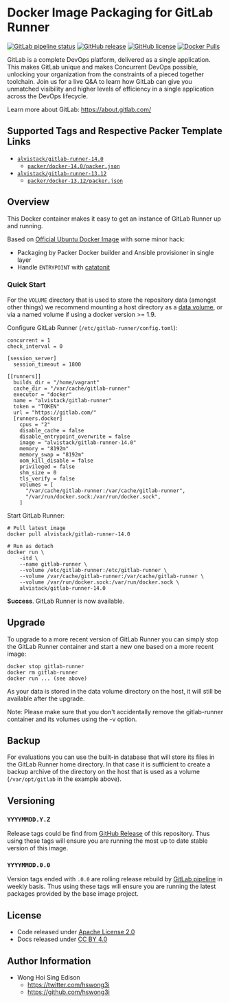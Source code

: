 # Docker Image Packaging for GitLab Runner

[![GitLab pipeline
status](https://img.shields.io/gitlab/pipeline/alvistack/docker-gitlab-runner/master)](https://gitlab.com/alvistack/docker-gitlab-runner/-/pipelines)
[![GitHub
release](https://img.shields.io/github/release/alvistack/docker-gitlab-runner.svg)](https://github.com/alvistack/docker-gitlab-runner/releases)
[![GitHub
license](https://img.shields.io/github/license/alvistack/docker-gitlab-runner.svg)](https://github.com/alvistack/docker-gitlab-runner/blob/master/LICENSE)
[![Docker
Pulls](https://img.shields.io/docker/pulls/alvistack/gitlab-runner-14.0.svg)](https://hub.docker.com/r/alvistack/gitlab-runner-14.0)

GitLab is a complete DevOps platform, delivered as a single application.
This makes GitLab unique and makes Concurrent DevOps possible, unlocking
your organization from the constraints of a pieced together toolchain.
Join us for a live Q\&A to learn how GitLab can give you unmatched
visibility and higher levels of efficiency in a single application
across the DevOps lifecycle.

Learn more about GitLab: <https://about.gitlab.com/>

## Supported Tags and Respective Packer Template Links

  - [`alvistack/gitlab-runner-14.0`](https://hub.docker.com/r/alvistack/gitlab-runner-14.0)
      - [`packer/docker-14.0/packer.json`](https://github.com/alvistack/docker-gitlab-runner/blob/master/packer/docker-14.0/packer.json)
  - [`alvistack/gitlab-runner-13.12`](https://hub.docker.com/r/alvistack/gitlab-runner-13.12)
      - [`packer/docker-13.12/packer.json`](https://github.com/alvistack/docker-gitlab-runner/blob/master/packer/docker-13.12/packer.json)

## Overview

This Docker container makes it easy to get an instance of GitLab Runner
up and running.

Based on [Official Ubuntu Docker
Image](https://hub.docker.com/_/ubuntu/) with some minor hack:

  - Packaging by Packer Docker builder and Ansible provisioner in single
    layer
  - Handle `ENTRYPOINT` with
    [catatonit](https://github.com/openSUSE/catatonit)

### Quick Start

For the `VOLUME` directory that is used to store the repository data
(amongst other things) we recommend mounting a host directory as a [data
volume](https://docs.docker.com/engine/tutorials/dockervolumes/#/data-volumes),
or via a named volume if using a docker version \>= 1.9.

Configure GitLab Runner (`/etc/gitlab-runner/config.toml`):

    concurrent = 1
    check_interval = 0
    
    [session_server]
      session_timeout = 1800
    
    [[runners]]
      builds_dir = "/home/vagrant"
      cache_dir = "/var/cache/gitlab-runner"
      executor = "docker"
      name = "alvistack/gitlab-runner"
      token = "TOKEN"
      url = "https://gitlab.com/"
      [runners.docker]
        cpus = "2"
        disable_cache = false
        disable_entrypoint_overwrite = false
        image = "alvistack/gitlab-runner-14.0"
        memory = "8192m"
        memory_swap = "8192m"
        oom_kill_disable = false
        privileged = false
        shm_size = 0
        tls_verify = false
        volumes = [
          "/var/cache/gitlab-runner:/var/cache/gitlab-runner",
          "/var/run/docker.sock:/var/run/docker.sock",
        ]

Start GitLab Runner:

    # Pull latest image
    docker pull alvistack/gitlab-runner-14.0
    
    # Run as detach
    docker run \
        -itd \
        --name gitlab-runner \
        --volume /etc/gitlab-runner:/etc/gitlab-runner \
        --volume /var/cache/gitlab-runner:/var/cache/gitlab-runner \
        --volume /var/run/docker.sock:/var/run/docker.sock \
        alvistack/gitlab-runner-14.0

**Success**. GitLab Runner is now available.

## Upgrade

To upgrade to a more recent version of GitLab Runner you can simply stop
the GitLab Runner container and start a new one based on a more recent
image:

    docker stop gitlab-runner
    docker rm gitlab-runner
    docker run ... (see above)

As your data is stored in the data volume directory on the host, it will
still be available after the upgrade.

Note: Please make sure that you don't accidentally remove the
gitlab-runner container and its volumes using the -v option.

## Backup

For evaluations you can use the built-in database that will store its
files in the GitLab Runner home directory. In that case it is sufficient
to create a backup archive of the directory on the host that is used as
a volume (`/var/opt/gitlab` in the example above).

## Versioning

### `YYYYMMDD.Y.Z`

Release tags could be find from [GitHub
Release](https://github.com/alvistack/docker-gitlab-runner/releases) of
this repository. Thus using these tags will ensure you are running the
most up to date stable version of this image.

### `YYYYMMDD.0.0`

Version tags ended with `.0.0` are rolling release rebuild by [GitLab
pipeline](https://gitlab.com/alvistack/docker-gitlab-runner/-/pipelines)
in weekly basis. Thus using these tags will ensure you are running the
latest packages provided by the base image project.

## License

  - Code released under [Apache License 2.0](LICENSE)
  - Docs released under [CC
    BY 4.0](http://creativecommons.org/licenses/by/4.0/)

## Author Information

  - Wong Hoi Sing Edison
      - <https://twitter.com/hswong3i>
      - <https://github.com/hswong3i>
